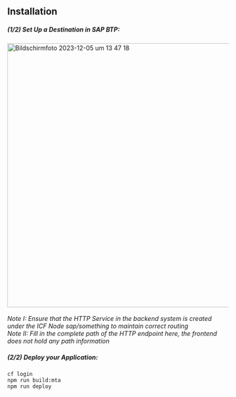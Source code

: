 ## Installation

##### (1/2) Set Up a Destination in SAP BTP: <br>
<img width="600" alt="Bildschirmfoto 2023-12-05 um 13 47 18" src="https://github.com/abap2UI5/ext-business_technology_platform/assets/102328295/677bdbba-7a0a-4e4a-8a64-b3c328a818ff"><br><br>
_Note I: Ensure that the HTTP Service in the backend system is created under the ICF Node sap/something to maintain correct routing_ <br>
_Note II: Fill in the complete path of the HTTP endpoint here, the frontend does not hold any path information_ <br>
##### (2/2) Deploy your Application: <br>
```
cf login
npm run build:mta
npm run deploy
```

